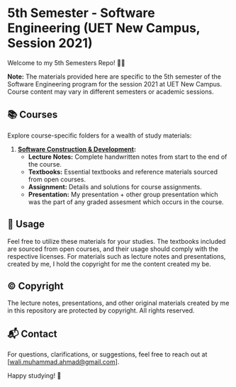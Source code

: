 # 5th Semester - Software Engineering (UET New Campus, Session 2021)

Welcome to my 5th Semesters Repo! 📘✨

**Note:** The materials provided here are specific to the 5th semester of the Software Engineering program for the session 2021 at UET New Campus. Course content may vary in different semesters or academic sessions.

## 📚 Courses

Explore course-specific folders for a wealth of study materials:

1. **[Software Construction & Development](SCD/):**
   - **Lecture Notes:** Complete handwritten notes from start to the end of the course.
   - **Textbooks:** Essential textbooks and reference materials sourced from open courses.
   - **Assignment:** Details and solutions for course assignments.
   - **Presentation:** My presentation + other group presentation which was the part of any graded assesment which occurs in the course.


## 📝 Usage

Feel free to utilize these materials for your studies. The textbooks included are sourced from open courses, and their usage should comply with the respective licenses. For materials such as lecture notes and presentations, created by me, I hold the copyright for me the content created my be.

## © Copyright

The lecture notes, presentations, and other original materials created by me in this repository are protected by copyright. All rights reserved.

## 📬 Contact

For questions, clarifications, or suggestions, feel free to reach out at [wali.muhammad.ahmad@gmail.com].

Happy studying! 🌟
